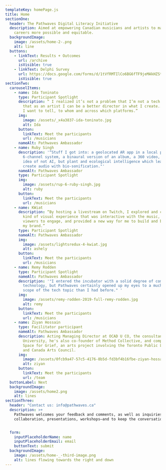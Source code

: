 ```yaml
---
templateKey: homePage.js
title: Home
sectionOne:
  header: The Pathwaves Digital Literacy Initiative
  description: Aimed at empowering Canadian musicians and artists to make lifelong
    careers more possible and equitable.
  backgroundImage:
    image: /assets/home-2-.png
    alt: line
  buttons:
    - linkText: Results + Outcomes
      url: /archive
      isVisible: true
    - linkText: Delphi Survey
      url: https://docs.google.com/forms/d/1tVfRMTIlCo6BG6fTF9jeMAkHZStuUMxQHTHHh7yldhM/edit
      isVisible: true
sectionTwo:
  carouselItems:
    - name: Ida Toninato
      type: Participant Spotlight
      description: “ I realized it’s not a problem that I’m not a tech expert, but
        that as an artist I can be a better director in what I create...what do
        I want to tell, to whom and across which platforms.”
      img:
        image: /assets/_x4a3837-ida-toninato.jpg
        alt: Ida
      button:
        linkText: Meet the participants
        url: /musicians
      nameAlt: Pathwaves Ambassador
    - name: Ruby Singh
      description: '“Stuff I got into: a geolocated AR app in a local park with
        6-channel system, a binaural version of an album, a 360 video, and the
        idea of not AI, but plant and ecological intelligence which lead me to
        create audio with bio-sonification."'
      nameAlt: Pathwaves Ambassador
      type: Participant Spotlight
      img:
        image: /assets/rup-6-ruby-singh.jpg
        alt: ruby
      button:
        linkText: Meet the participants
        url: /musicians
    - name: KWiat
      description: “By hosting a livestream on Twitch, I explored and created some
        kind of visual experience that was interactive with the music, allowed
        viewers to engage, and provided a new way for me to build and blend into
        my brand.”
      type: Participant Spotlight
      nameAlt: Pathwaves Ambassador
      img:
        image: /assets/lightsredux-4-kwiat.jpg
        alt: ashely
      button:
        linkText: Meet the participants
        url: /musicians
    - name: Remy Rodden
      type: Participant Spotlight
      nameAlt: Pathwaves Ambassador
      description: '"I entered the incubator with a solid degree of comfort around
        technology, but Pathwaves certainly opened up my eyes to a much broader
        scope of the tech topic than I had before." '
      img:
        image: /assets/remy-rodden-2019-full-remy-rodden.jpg
        alt: remy
      button:
        linkText: Meet the participants
        url: /musicians
    - name: Ziyan Hossain
      type: Facilitator participant
      nameAlt: Pathwaves Ambassador
      description: Acting Managing Director at OCAD U CO, the consultancy arm of OCAD
        University, he's also co-founder of Method Collective, and composer on
        Space for Grief, an arts project involving the Toronto Public Library
        and Canada Arts Council.
      img:
        image: /assets/0fcb9a47-57c5-4176-8b5d-fd3bf4b16fbe-ziyan-hossain.jpg
        alt: ziyan
      button:
        linkText: Meet the participants
        url: /team
  buttonLabel: Next
  backgroundImage:
    image: /assets/home2.png
    alt: lines
sectionThree:
  header: "Contact us: info@pathwaves.ca"
  description: >+
    Pathwaves welcomes your feedback and comments, as well as inquiries for
    collaboration, presentations, workshops—and to keep the conversation going. 


  form:
    inputPlaceholderName: name
    inputPlaceholderEmail: email
    buttonText: submit
  backgroundImage:
    image: /assets/home-_-third-image.png
    alt: lines flowing towards the right and down
---
```

